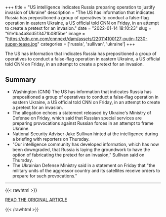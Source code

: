 +++
title = "US intelligence indicates Russia preparing operation to justify invasion of Ukraine"
description = "The US has information that indicates Russia has prepositioned a group of operatives to conduct a false-flag operation in eastern Ukraine, a US official told CNN on Friday, in an attempt to create a pretext for an invasion."
date = "2022-01-14 18:10:23"
slug = "61e1ba4a8dd513471b08f5be"
image = "https://cdn.cnn.com/cnnnext/dam/assets/220114100127-putin-1230-super-tease.jpg"
categories = ['russia', 'sullivan', 'ukraine']
+++

The US has information that indicates Russia has prepositioned a group of operatives to conduct a false-flag operation in eastern Ukraine, a US official told CNN on Friday, in an attempt to create a pretext for an invasion.

## Summary

- Washington (CNN) The US has information that indicates Russia has prepositioned a group of operatives to conduct a false-flag operation in eastern Ukraine, a US official told CNN on Friday, in an attempt to create a pretext for an invasion.
- The allegation echoes a statement released by Ukraine's Ministry of Defense on Friday, which said that Russian special services are preparing provocations against Russian forces in an attempt to frame Ukraine.
- National Security Adviser Jake Sullivan hinted at the intelligence during a briefing with reporters on Thursday.
- "Our intelligence community has developed information, which has now been downgraded, that Russia is laying the groundwork to have the option of fabricating the pretext for an invasion," Sullivan said on Thursday.
- The Ukrainian Defense Ministry said in a statement on Friday that "the military units of the aggressor country and its satellites receive orders to prepare for such provocations."

---

{{< rawhtml >}}
  <p class="article-category">
    <a target="_blank" href="https://edition.cnn.com/2022/01/14/politics/us-intelligence-russia-false-flag/index.html">READ THE ORIGINAL ARTICLE</a>
  </p>
{{< /rawhtml >}}
